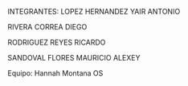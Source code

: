 INTEGRANTES: 
LOPEZ HERNANDEZ YAIR ANTONIO

RIVERA CORREA DIEGO

RODRIGUEZ REYES RICARDO

SANDOVAL FLORES MAURICIO ALEXEY

Equipo: Hannah Montana OS
